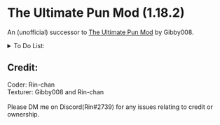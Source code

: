 # The Ultimate Pun Mod (1.18.2)
An (unofficial) successor to [The Ultimate Pun Mod](https://www.minecraftforum.net/forums/mapping-and-modding-java-edition/minecraft-mods/1294446-the-ultimate-pun-mod-updated-aug-2015) by Gibby008.

<details>
    <summary>To Do List:</summary>
    <details>
        <summary>❌ Blocks</summary>
        ❌ Fr-Ore-Zen Iron<br>
        ❌ Fr-Ore-Zen Gold<br>
        ❌ Fr-Ore-Zen Bones<br>
        ❌ Fr-Ore-Zen Obsi-Die-an<br>
        ❌ Fr-Ore-Zen Diamond<br>
        ❌ Fr-Ore-Zen Dyemond<br>
        ❌ Fr-Ore-Zen Emerald<br>
        ❌ Res-ice-tant Bricks<br>
        ❌ Glowice<br>
        ❌ Res-ice-tant Stairs<br>
        ✔ Danger-ice (Have not added the block yet)<br>
        ✔ Mint (Have not added the block yet, Not yet added to dungeon chest)<br>
        ❌ D-ice-mention Portal
    </details>
    <details>
        <summary>❌ Materials</summary>
        ✔ Hard Boiled Egg<br>
        ✔ Bat Fur (Currently does not drop from bats)<br>
        ✔ Bat-le Iron<br>
        ✔ Morning Star<br>
        ✔ The Ultimate Block<br>
        ✔ Dyemond<br>
        ✔ Obsi-Die-an Shards (Unobtainable ATM)<br>
        ✔ Droplet<br>
        ✔ D-ice-mond Orb
    </details>
    <details>
        <summary>✔ Foods</summary>
        ✔ French Frice<br>
        ✔ Iron Orepple<br>
        ✔ Coal Orepple<br>
        ✔ Bat-le Orepple<br>
        ✔ Diamond Orepple<br>
        ✔ Emerald Orepple<br>
        ✔ Lapis Orepple<br>
        ✔ Redstone Orepple<br>
        ✔ Dyemond Orepple
    </details>
    <details>
        <summary>❌ Tools</summary>
        ✔ Rainbow (No functionality yet)<br>
        ✔ The Stone of Mite<br>
        ✔ Flying Pan<br>
        ✔ Flee Bag (Not yet added to dungeon chest)<br>
        ✔ Sand-orcery (No functionality yet)<br>
        ✔ Bat-le Axe<br>
        ✔ Dyemond Axe<br>
        ✔ Nether Dyemond Axe<br>
        ✔ End Dyemond Axe<br>
        ✔ Lux Dyemond Axe<br>
        ✔ Obsi-Die-an Axe<br>
        ✔ Bat-le Pickaxe<br>
        ✔ BreakFast<br>
        ✔ Dyemond Pickaxe<br>
        ✔ Nether Dyemond Pickaxe<br>
        ✔ End Dyemond Pickaxe<br>
        ✔ Lux Dyemond Pickaxe<br>
        ✔ Obsi-Die-an Pickaxe<br>
        ✔ Bat-le Shovel<br>
        ✔ Dyemond Shovel<br>
        ✔ Nether Dyemond Shovel<br>
        ✔ End Dyemond Shovel<br>
        ✔ Lux Dyemond Shovel<br>
        ✔ Obsi-Die-an Shovel<br>
        ✔ Bat-le Hoe<br>
        ✔ Dyemond Hoe<br>
        ✔ Nether Dyemond Hoe<br>
        ✔ End Dyemond Hoe<br>
        ✔ Lux Dyemond Hoe<br>
        ✔ Obsi-Die-an Hoe
    </details>
    <details>
        <summary>❌ Weapons</summary>
        ✔ Crossbow (No functionality yet)<br>
        ✔ Eggsterminator (No functionality yet)<br>
        ✔ Spearmint (No functionality yet)<br>
        ✔ Steal Knife (No functionality yet)<br>
        ✔ Bown (No functionality yet)<br>
        ✔ Obsi-Die-an Bow (No functionality yet)<br>
        ✔ Hammer (No functionality yet)<br>
        ✔ Canink (No functionality yet)<br>
        ✔ Tentacannon (No functionality yet)<br>
        ✔ Icesickle (No functionality yet, currently does not drop from mobs)<br>
        ✔ Flamethwooler (No functionality yet)<br>
        ✔ Pork Chopper (No functionality yet)<br>
        ✔ Holey Sword (No functionality yet)<br>
        ✔ Piece Maker (No functionality yet)<br>
        ✔ Pane Maker (No functionality yet)<br>
        ✔ The Grater Sword (No functionality yet)<br>
        ✔ Bat-le Sword (No functionality yet)<br>
        ✔ Mints-er (No functionality yet)<br>
        ✔ Dyemond Sword<br>
        ✔ Nether Dyemond Sword (No functionality yet)<br>
        ✔ End Dyemond Sword (No functionality yet)<br>
        ✔ Lux Dyemond Sword (No functionality yet)<br>
        ✔ Obsi-Die-an Sword<br>
        ✔ Punisher (No functionality yet)<br>
        ✔ Arctcut (No functionality yet, currently does not drop from mobs)<br>
        ✔ Bedder Sword (No functionality yet)
    </details>
    <details>
        <summary>❌ Armors (Helmet, Chestplate, Legging, Boots)</summary>
        ALL APPEARANCES TEXTURES ARE INCOMPLETE (Needs proper shading)<br>
        ✔ Bat-le Suit<br>
        ✔ Dyemond Suit<br>
        ✔ Nether Dyemond Suit<br>
        ✔ End Dyemond Suit<br>
        ✔ Lux Dyemond Suit<br>
        ✔ Obsi-Die-an Suit
    </details>
    <details>
        <summary>❌ Mobs</summary>
        ❌ A-bomb-nible Snowman<br>
        ❌ Flicing<br>
        ❌ FrostBiter<br>
        ❌ Cold Killers<br>
        ❌ Iceassins<br>
        ❌ Glaciadors<br>
        ❌ Icy Skeletons<br>
        ❌ IcyYou<br>
        ❌ Sand-witch<br>
        ❌ Skele-TON<br>
        ❌ Experienced Zombie<br>
        ❌ Flamekenstein<br>
        ❌ Liq-squid<br>
        ❌ Inviciousable<br>
        ❌ Clobber-O-Nimbus<br>
        ❌ Obsi-Die-An<br>
        ❌ Bringer of Frydom<br>
        ❌ Daybreak-er
    </details>
    <details>
        <summary>❌ Dimension</summary>
        ❌ D-ice-mention
    </details>
</details>

## Credit:
Coder: Rin-chan<br>
Texturer: Gibby008 and Rin-chan<br>
<br>
Please DM me on Discord(Rin#2739) for any issues relating to credit or ownership.
